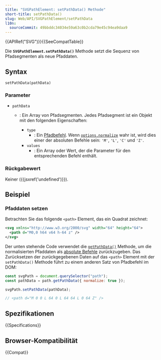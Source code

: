 ```yaml
---
title: "SVGPathElement: setPathData() Methode"
short-title: setPathData()
slug: Web/API/SVGPathElement/setPathData
l10n:
  sourceCommit: 49bbddc34034e59a63c0b2cda79e45c94ea9daa9
---
```


{{APIRef("SVG")}}{{SeeCompatTable}}

Die **`SVGPathElement.setPathData()`** Methode setzt die Sequenz von Pfadsegmenten als neue Pfaddaten.

## Syntax

```js-nolint
setPathData(pathData)
```

### Parameter

- `pathData`

  - : Ein Array von Pfadsegmenten.
    Jedes Pfadsegment ist ein Objekt mit den folgenden Eigenschaften:

    - `type`
      - : Ein [Pfadbefehl](/de/docs/Web/SVG/Reference/Attribute/d#path_commands).
        Wenn [`options.normalize`](/de/docs/Web/API/SVGPathElement/getPathData#normalize) wahr ist, wird dies einer der absoluten Befehle sein: `'M'`, `'L'`, `'C'` und `'Z'`.
    - `values`
      - : Ein Array oder Wert, der die Parameter für den entsprechenden Befehl enthält.

### Rückgabewert

Keiner ({{jsxref('undefined')}}).

## Beispiel

### Pfaddaten setzen

Betrachten Sie das folgende `<path>` Element, das ein Quadrat zeichnet:

```xml
<svg xmlns="http://www.w3.org/2000/svg" width="64" height="64">
  <path d="M0,0 h64 v64 h-64 z" />
</svg>
```

Der unten stehende Code verwendet die [`getPathData()`](/de/docs/Web/API/SVGPathElement/getPathData) Methode, um die normalisierten Pfaddaten als [absolute Befehle](/de/docs/Web/SVG/Reference/Attribute/d#path_commands) zurückzugeben.
Das Zurücksetzen der zurückgegebenen Daten auf das `<path>` Element mit der `setPathData()` Methode führt zu einem anderen Satz von Pfadbefehl im DOM:

```js
const svgPath = document.querySelector("path");
const pathData = path.getPathData({ normalize: true });

svgPath.setPathData(pathData);

// <path d="M 0 0 L 64 0 L 64 64 L 0 64 Z" />
```

## Spezifikationen

{{Specifications}}

## Browser-Kompatibilität

{{Compat}}
